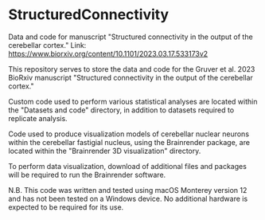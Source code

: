 # StructuredConnectivity
Data and code for manuscript "Structured connectivity in the output of the cerebellar cortex." 
Link: https://www.biorxiv.org/content/10.1101/2023.03.17.533173v2


This repository serves to store the data and code for the Gruver et al. 2023 BioRxiv manuscript "Structured connectivity in the output of the cerebellar cortex." 

Custom code used to perform various statistical analyses are located within the "Datasets and code" directory, in addition to datasets required to replicate analysis.

Code used to produce visualization models of cerebellar nuclear neurons within the cerebellar fastigial nucleus, using the Brainrender package, are located within the "Brainrender 3D visualization" directory. 

To perform data visualization, download of additional files and packages will be required to run the Brainrender software. 

N.B. This code was written and tested using macOS Monterey version 12 and has not been tested on a Windows device. No additional hardware is expected to be required for its use. 
